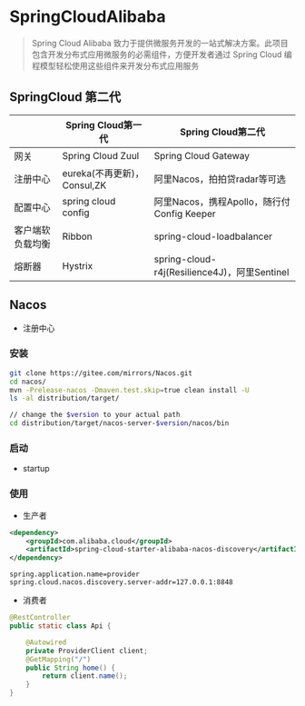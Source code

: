# SpringCloudAlibaba

>Spring Cloud Alibaba 致力于提供微服务开发的一站式解决方案。此项目包含开发分布式应用微服务的必需组件，方便开发者通过 Spring Cloud 编程模型轻松使用这些组件来开发分布式应用服务

## SpringCloud 第二代

| |Spring Cloud第一代|	Spring Cloud第二代
-|-|-
网关|	Spring Cloud Zuul	|Spring Cloud Gateway
注册中心|	eureka(不再更新)，Consul,ZK	|阿里Nacos，拍拍贷radar等可选
配置中心|	spring cloud config	|阿里Nacos，携程Apollo，随行付Config Keeper
客户端软负载均衡|	Ribbon	|spring-cloud-loadbalancer
熔断器|	Hystrix	|spring-cloud-r4j(Resilience4J)，阿里Sentinel

## Nacos

- 注册中心

### 安装

```sh
git clone https://gitee.com/mirrors/Nacos.git
cd nacos/
mvn -Prelease-nacos -Dmaven.test.skip=true clean install -U  
ls -al distribution/target/

// change the $version to your actual path
cd distribution/target/nacos-server-$version/nacos/bin
```

### 启动

- startup

### 使用

- 生产者

```xml
<dependency>
    <groupId>com.alibaba.cloud</groupId>
    <artifactId>spring-cloud-starter-alibaba-nacos-discovery</artifactId>
</dependency>
```
```properties
spring.application.name=provider
spring.cloud.nacos.discovery.server-addr=127.0.0.1:8848
```

- 消费者

```java
@RestController
public static class Api {

    @Autowired
    private ProviderClient client;
    @GetMapping("/")
    public String home() {
        return client.name();
    }
}
```